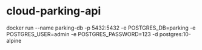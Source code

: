 # cloud-parking-api

docker run --name parking-db -p 5432:5432 -e POSTGRES_DB=parking -e POSTGRES_USER=admin -e POSTGRES_PASSWORD=123 -d postgres:10-alpine
